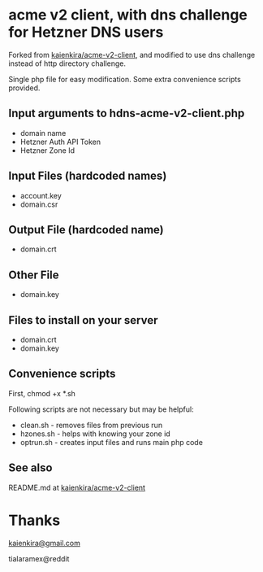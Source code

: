 # acme v2 client, with dns challenge for Hetzner DNS users
Forked from [kaienkira/acme-v2-client](https://github.com/kaienkira/acme-v2-client), and modified to use dns challenge instead of http directory challenge.

Single php file for easy modification.  Some extra convenience scripts provided.

## Input arguments to hdns-acme-v2-client.php
* domain name
* Hetzner Auth API Token
* Hetzner Zone Id

## Input Files (hardcoded names)
* account.key
* domain.csr

## Output File (hardcoded name)
* domain.crt

## Other File
* domain.key

## Files to install on your server
* domain.crt
* domain.key

## Convenience scripts
First, chmod +x \*.sh

Following scripts are not necessary but may be helpful:
* clean.sh - removes files from previous run
* hzones.sh - helps with knowing your zone id
* optrun.sh - creates input files and runs main php code

## See also
README.md at [kaienkira/acme-v2-client](https://github.com/kaienkira/acme-v2-client)

# Thanks
kaienkira@gmail.com

tialaramex@reddit
